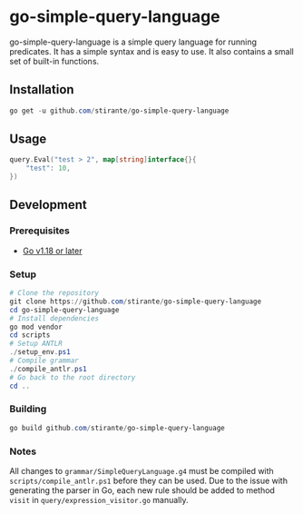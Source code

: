 # go-simple-query-language

go-simple-query-language is a simple query language for running predicates. 
It has a simple syntax and is easy to use. It also contains a small set of built-in functions.

## Installation

```powershell
go get -u github.com/stirante/go-simple-query-language
```

## Usage

```go
query.Eval("test > 2", map[string]interface{}{
	"test": 10,
})
```

## Development

### Prerequisites

- [Go v1.18 or later](https://golang.org/)

### Setup

```powershell
# Clone the repository
git clone https://github.com/stirante/go-simple-query-language
cd go-simple-query-language
# Install dependencies
go mod vendor
cd scripts
# Setup ANTLR
./setup_env.ps1
# Compile grammar
./compile_antlr.ps1
# Go back to the root directory
cd ..
```

### Building

```powershell
go build github.com/stirante/go-simple-query-language
```

### Notes

All changes to `grammar/SimpleQueryLanguage.g4` must be compiled with `scripts/compile_antlr.ps1` before they can be used.
Due to the issue with generating the parser in Go, each new rule should be added to method `visit` in `query/expression_visitor.go` manually.
